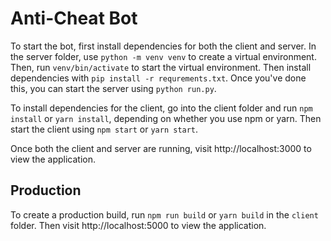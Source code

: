 # Anti-Cheat Bot

To start the bot, first install dependencies for both the client and server. In the server folder, use `python -m venv venv` to create a virtual environment. Then,
run `venv/bin/activate` to start the virtual environment. Then install dependencies with `pip install -r requrements.txt`. Once you've done this, you can start the server
using `python run.py`.

To install dependencies for the client, go into the client folder and run `npm install` or `yarn install`, depending on whether you use npm or yarn. Then start the client
using `npm start` or `yarn start`.

Once both the client and server are running, visit http://localhost:3000 to view the application.

## Production

To create a production build, run `npm run build` or `yarn build` in the `client` folder. Then visit http://localhost:5000 to view the application.
